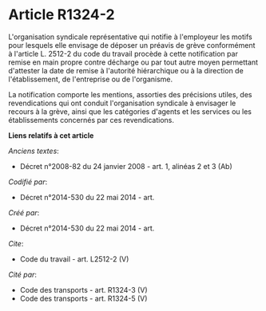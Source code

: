 # Article R1324-2

L'organisation syndicale représentative qui notifie à l'employeur les motifs pour lesquels elle envisage de déposer un
préavis de grève conformément à l'article L. 2512-2 du code du travail procède à cette notification par remise en main propre
contre décharge ou par tout autre moyen permettant d'attester la date de remise à l'autorité hiérarchique ou à la direction
de l'établissement, de l'entreprise ou de l'organisme. 

La notification comporte les mentions, assorties des précisions utiles, des revendications qui ont conduit l'organisation
syndicale à envisager le recours à la grève, ainsi que les catégories d'agents et les services ou les établissements
concernés par ces revendications.

**Liens relatifs à cet article**

_Anciens textes_:

  - Décret n°2008-82 du 24 janvier 2008 - art. 1, alinéas 2 et 3 (Ab)

_Codifié par_:

  - Décret n°2014-530 du 22 mai 2014 - art.

_Créé par_:

  - Décret n°2014-530 du 22 mai 2014 - art.

_Cite_:

  - Code du travail - art. L2512-2 (V)

_Cité par_:

  - Code des transports - art. R1324-3 (V)
  - Code des transports - art. R1324-5 (V)
